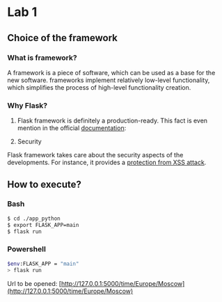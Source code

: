 # Lab 1
## Choice of the framework

### What is framework?
A framework is a piece of software, which can be used as a base for the new software.
frameworks implement relatively low-level functionality, which simplifies the process of 
high-level functionality creation.


### Why Flask?

1. Flask framework is definitely a production-ready. 
   This fact is even mention in the official [documentation](https://flask.palletsprojects.com/en/2.0.x/foreword/#what-does-micro-mean):
   
2. Security

Flask framework takes care about the security aspects of the developments. 
For instance, it provides a [protection from  XSS attack](https://flask.palletsprojects.com/en/2.0.x/advanced_foreword/#develop-for-the-web-with-caution).

## How to execute?

### Bash
```bash
$ cd ./app_python
$ export FLASK_APP=main
$ flask run
```
### Powershell
```bash
$env:FLASK_APP = "main"
> flask run
```
Url to be opened:
[http://127.0.0.1:5000/time/Europe/Moscow](http://127.0.0.1:5000/time/Europe/Moscow)

